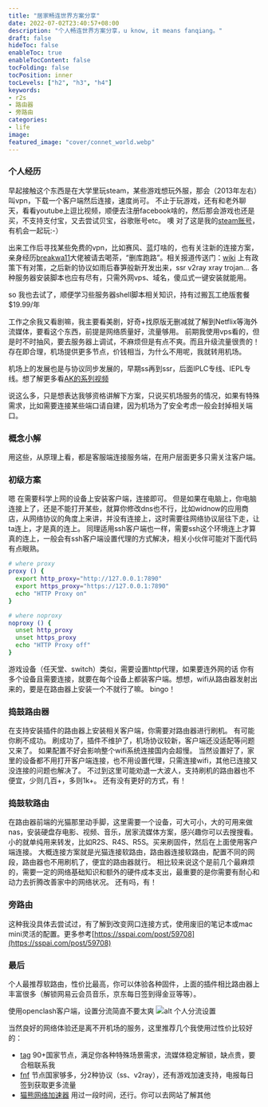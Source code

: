 ```yaml
---
title: "居家畅连世界方案分享"
date: 2022-07-02T23:40:57+08:00
description: "个人畅连世界方案分享，u know, it means fanqiang。"
draft: false
hideToc: false
enableToc: true
enableTocContent: false
tocFolding: false
tocPosition: inner
tocLevels: ["h2", "h3", "h4"]
keywords:
- r2s
- 路由器
- 旁路由
categories:
- life
image:
featured_image: "cover/connet_world.webp"
---
```


### 个人经历

早起接触这个东西是在大学里玩steam，某些游戏想玩外服，那会（2013年左右）叫vpn，下载一个客户端然后连接，速度尚可。
不止于玩游戏，还有和老外聊天，看看youtube上逗比视频，顺便去注册facebook啥的，然后那会游戏也还是买，不支持支付宝，又去尝试贝宝，谷歌账号etc。
噢 对了这是我的[steam账号](https://steamcommunity.com/id/93jc)，有机会一起玩:-）

出来工作后寻找某些免费的vpn，比如赛风、蓝灯啥的，也有关注新的连接方案，亲身经历[breakwa11](https://twitter.com/breakwa11)大佬被请去喝茶，“删库跑路”。相关报道传送门：[wiki](https://zh.m.wikipedia.org/zh-sg/Shadowsocks)
上有政策下有对策，之后新的协议如雨后春笋般新开发出来，ssr v2ray xray trojan...
各种服务器安装脚本也应有尽有，只需外网vps、域名，傻瓜式一键安装就能用。

so 我也去试了，顺便学习些服务器shell脚本相关知识，持有过搬瓦工绝版套餐$19.99/年

工作之余我又看剧嘛，我主要看美剧，好奇+找原版无删减就了解到Netflix等海外流媒体，要看这个东西，前提是网络质量好，流量够用。
前期我使用vps看的，但是时不时抽风，要去服务器上调试，不麻烦但是有点不爽。而且升级流量很贵的！
存在即合理，机场提供更多节点，价钱相当，为什么不用呢，我就转用机场。

机场上的发展也是与协议同步发展的，早期ss再到ssr，后面IPLC专线、IEPL专线。想了解更多看[AK的系列视频](https://www.youtube.com/watch?v=XKZM_AjCUr0&list=PLqybz7NWybwUgR-S6m78tfd-lV4sBvGFG&index=1)

说这么多，只是想表达我够资格讲解下方案，只说买机场服务的情况，如果有特殊需求，比如需要连接某些端口请自建，因为机场为了安全考虑一般会封掉相关端口。

### 概念小解

用这些，从原理上看，都是客服端连接服务端，在用户层面更多只需关注客户端。

### 初级方案

嗯 在需要科学上网的设备上安装客户端，连接即可。
但是如果在电脑上，你电脑连接上了，还是不能打开某些，就算你修改dns也不行，比如widnow的应用商店，从网络协议的角度上来讲，并没有连接上，这时需要往网络协议层往下走，让ta连上，才是真的连上。
同理适用ssh客户端也一样，需要ssh这个环境连上才算真的连上，一般会有ssh客户端设置代理的方式解决，相关小伙伴可能对下面代码有点眼熟。

```sh
# where proxy
proxy () {
  export http_proxy="http://127.0.0.1:7890"
  export https_proxy="https://127.0.0.1:7890"
  echo "HTTP Proxy on"
}

# where noproxy
noproxy () {
  unset http_proxy
  unset https_proxy
  echo "HTTP Proxy off"
}
```

游戏设备（任天堂、switch）类似，需要设置http代理，如果要连外网的话
你有多个设备且需要连接，就要在每个设备上都装客户端。想想，wifi从路由器发射出来的，要是在路由器上安装一个不就行了嘛。
bingo！

### 捣鼓路由器

在支持安装插件的路由器上安装相关客户端，你需要对路由器进行刷机。
有可能你刷不成功。
刷成功了，插件不维护了，机场协议较新，客户端还没适配等问题又来了。
如果配置不好会影响整个wifi系统连接国内会超慢。
当然设置好了，家里的设备都不用打开客户端连接，也不用设置代理，只需连接wifi，其他已连接又没连接的问题也解决了。
不过到这里可能劝退一大波人，支持刷机的路由器也不便宜，少则几百+，多则1k+。
还有没有更好的方式，有！

### 捣鼓软路由

在路由器前端的光猫那里动手脚，这里需要一个设备，可大可小，大的可用来做nas，安装硬盘存电影、视频、音乐，居家流媒体方案，感兴趣你可以去搜搜看。
小的就单纯用来转发，比如R2S、R4S、R5S。买来刷固件，然后在上面使用客户端连接。
大概连接方案就是光猫连接软路由，路由器连接软路由，配置不同的网段，路由器也不用刷机了，便宜的路由器就行。
相比较来说这个是前几个最麻烦的，需要一定的网络基础知识和额外的硬件成本支出，最重要的是你需要有耐心和动力去折腾改善家中的网络状况。
还有吗，有！

### 旁路由

这种我没具体去尝试过，有了解到改变网口连接方式，使用废旧的笔记本或mac mini灵活的配置。更多参考[https://sspai.com/post/59708](https://sspai.com/post/59708)


### 最后

个人最推荐软路由，性价比最高，你可以体验各种固件，上面的插件相比路由器上丰富很多（解锁网易云会员音乐，京东每日签到得金豆等等）。

使用openclash客户端，设置分流简直不要太爽
![alt 个人分流设置](/images/fenliu.jpg "个人分流设置")

当然良好的网络体验还是离不开机场的服务，这里推荐几个我使用过性价比较好的：
- [tag](https://user.taggood-5.xyz/#/register?code=48JZfDYQ) 90+国家节点，满足你各种特殊场景需求，流媒体稳定解锁，缺点贵，要合租联系我
- [fnf](https://fnf.one/auth/register?code=WUkO) 节点国家够多，分2种协议（ss、v2ray），还有游戏加速支持，电报每日签到获取更多流量
- [猫熊网络加速器](https://mxwljsq.top/auth/register?code=EEzb) 用过一段时间，还行。你可以去网站了解其他


